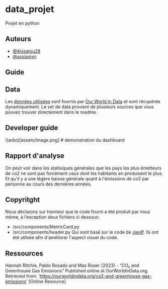 # data_projet
 Projet en python

## Auteurs
- [@Aissatou28](https://github.com/Aissatou28)
- [@assiamxn](https://github.com/assiamxn)

## Guide

## Data
Les [données utilisées](https://github.com/owid/co2-data?tab=readme-ov-file) sont fournis par [Our World In Data](https://ourworldindata.org/) et sont récupérée dynamiquement.
Le set de data provient de plusieurs sources que vous pouvez trouver directement dans le readme.  

## Developer guide
!(arbo)[assets/image.png]                                # demonstration du dashboard

## Rapport d'analyse
On peut voir dans les statisiques générales que les pays les plus émetteurs de co2 ne sont pas forcément ceux dont les habitants en produisent le plus. Et qu'il y a une légère baisse générale quant à l'émissions de co2 par personne au cours des dernières années.

## Copyritght
Nous déclarons sur honneur que le code fourni a été produit par nous même, à l’exception deux fichiers ci dessous:
* /src/components/MetricCard.py
* /src/components/header.py
Qui sont basé sur le code de [Jwolf](https://stream-metrics-b5f68d63e431.herokuapp.com/).
Ils ont été utilsée afin d'améliorer l'aspect visuel du code.


## Ressources
Hannah Ritchie, Pablo Rosado and Max Roser (2023) - “CO₂ and Greenhouse Gas Emissions” Published online at OurWorldinData.org.
Retrieved from: 'https://ourworldindata.org/co2-and-greenhouse-gas-emissions' [Online Resource]